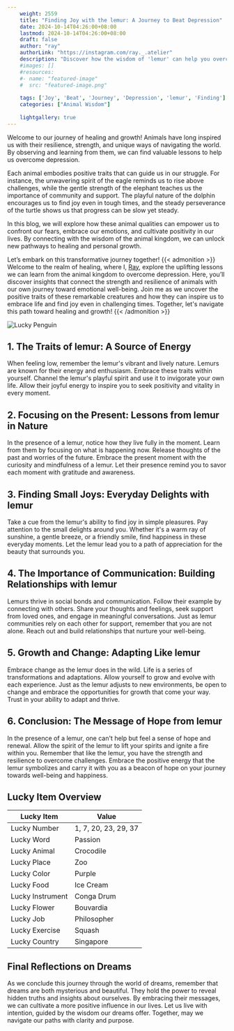 ```yaml
---
    weight: 2559
    title: "Finding Joy with the lemur: A Journey to Beat Depression"  # Assuming 'title' column exists
    date: 2024-10-14T04:26:00+08:00
    lastmod: 2024-10-14T04:26:00+08:00
    draft: false
    author: "ray"
    authorLink: "https://instagram.com/ray._.atelier"
    description: "Discover how the wisdom of 'lemur' can help you overcome depression and find joy in your life journey."
    #images: []
    #resources:
    #- name: "featured-image"
    #  src: "featured-image.png"
    
    tags: ['Joy', 'Beat', 'Journey', 'Depression', 'lemur', 'Finding']
    categories: ["Animal Wisdom"]
    
    lightgallery: true
---
```

    
Welcome to our journey of healing and growth! Animals have long inspired us with their resilience, strength, and unique ways of navigating the world. By observing and learning from them, we can find valuable lessons to help us overcome depression.

Each animal embodies positive traits that can guide us in our struggle. For instance, the unwavering spirit of the eagle reminds us to rise above challenges, while the gentle strength of the elephant teaches us the importance of community and support. The playful nature of the dolphin encourages us to find joy even in tough times, and the steady perseverance of the turtle shows us that progress can be slow yet steady.

In this blog, we will explore how these animal qualities can empower us to confront our fears, embrace our emotions, and cultivate positivity in our lives. By connecting with the wisdom of the animal kingdom, we can unlock new pathways to healing and personal growth.

Let’s embark on this transformative journey together!
{{< admonition >}}
Welcome to the realm of healing, where I, [Ray](https://instagram.com/ray._.atelier), explore the uplifting lessons we can learn from the animal kingdom to overcome depression. Here, you’ll discover insights that connect the strength and resilience of animals with our own journey toward emotional well-being. Join me as we uncover the positive traits of these remarkable creatures and how they can inspire us to embrace life and find joy even in challenging times. Together, let's navigate this path toward healing and growth!
{{< /admonition >}}

![Lucky Penguin](https://cdn.pixabay.com/photo/2024/09/07/02/34/penguins-9028827_1280.jpg "Lucky Penguin")

## 1. The Traits of lemur: A Source of Energy
When feeling low, remember the lemur's vibrant and lively nature. Lemurs are known for their energy and enthusiasm. Embrace these traits within yourself. Channel the lemur's playful spirit and use it to invigorate your own life. Allow their joyful energy to inspire you to seek positivity and vitality in every moment.

## 2. Focusing on the Present: Lessons from lemur in Nature
In the presence of a lemur, notice how they live fully in the moment. Learn from them by focusing on what is happening now. Release thoughts of the past and worries of the future. Embrace the present moment with the curiosity and mindfulness of a lemur. Let their presence remind you to savor each moment with gratitude and awareness.

## 3. Finding Small Joys: Everyday Delights with lemur
Take a cue from the lemur's ability to find joy in simple pleasures. Pay attention to the small delights around you. Whether it's a warm ray of sunshine, a gentle breeze, or a friendly smile, find happiness in these everyday moments. Let the lemur lead you to a path of appreciation for the beauty that surrounds you.

## 4. The Importance of Communication: Building Relationships with lemur
Lemurs thrive in social bonds and communication. Follow their example by connecting with others. Share your thoughts and feelings, seek support from loved ones, and engage in meaningful conversations. Just as lemur communities rely on each other for support, remember that you are not alone. Reach out and build relationships that nurture your well-being.

## 5. Growth and Change: Adapting Like lemur
Embrace change as the lemur does in the wild. Life is a series of transformations and adaptations. Allow yourself to grow and evolve with each experience. Just as the lemur adjusts to new environments, be open to change and embrace the opportunities for growth that come your way. Trust in your ability to adapt and thrive.

## 6. Conclusion: The Message of Hope from lemur
In the presence of a lemur, one can't help but feel a sense of hope and renewal. Allow the spirit of the lemur to lift your spirits and ignite a fire within you. Remember that like the lemur, you have the strength and resilience to overcome challenges. Embrace the positive energy that the lemur symbolizes and carry it with you as a beacon of hope on your journey towards well-being and happiness.


## Lucky Item Overview
| Lucky Item          | Value              |
|---------------|--------------------|
| Lucky Number        | 1, 7, 20, 23, 29, 37  |
| Lucky Word          | Passion |
| Lucky Animal        | Crocodile |
| Lucky Place         | Zoo     |
| Lucky Color         | Purple     |
| Lucky Food          | Ice Cream      |
| Lucky Instrument    | Conga Drum |
| Lucky Flower        | Bouvardia    |
| Lucky Job           | Philosopher       |
| Lucky Exercise      | Squash  |
| Lucky Country       | Singapore    |


##  Final Reflections on Dreams

As we conclude this journey through the world of dreams, remember that dreams are both mysterious and beautiful. They hold the power to reveal hidden truths and insights about ourselves. By embracing their messages, we can cultivate a more positive influence in our lives. Let us live with intention, guided by the wisdom our dreams offer. Together, may we navigate our paths with clarity and purpose.
